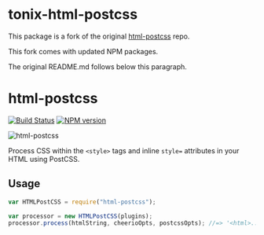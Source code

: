 # tonix-html-postcss

This package is a fork of the original [html-postcss](https://github.com/Rebelmail/html-postcss) repo.

This fork comes with updated NPM packages.

The original README.md follows below this paragraph.

# html-postcss

[![Build Status](https://travis-ci.org/Rebelmail/html-postcss.svg?branch=master)](https://travis-ci.org/Rebelmail/html-postcss)
[![NPM version](https://badge.fury.io/js/html-postcss.png)](http://badge.fury.io/js/html-postcss)

![html-postcss](html-postcss.gif)

Process CSS within the `<style>` tags and inline `style=` attributes in your
HTML using PostCSS.

## Usage

```js
var HTMLPostCSS = require("html-postcss");

var processor = new HTMLPostCSS(plugins);
processor.process(htmlString, cheerioOpts, postcssOpts); //=> '<html>...</html>'
```
